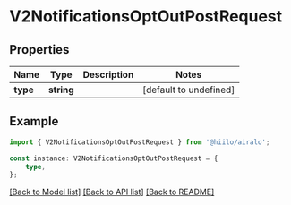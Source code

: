 # V2NotificationsOptOutPostRequest


## Properties

Name | Type | Description | Notes
------------ | ------------- | ------------- | -------------
**type** | **string** |  | [default to undefined]

## Example

```typescript
import { V2NotificationsOptOutPostRequest } from '@hiilo/airalo';

const instance: V2NotificationsOptOutPostRequest = {
    type,
};
```

[[Back to Model list]](../README.md#documentation-for-models) [[Back to API list]](../README.md#documentation-for-api-endpoints) [[Back to README]](../README.md)
